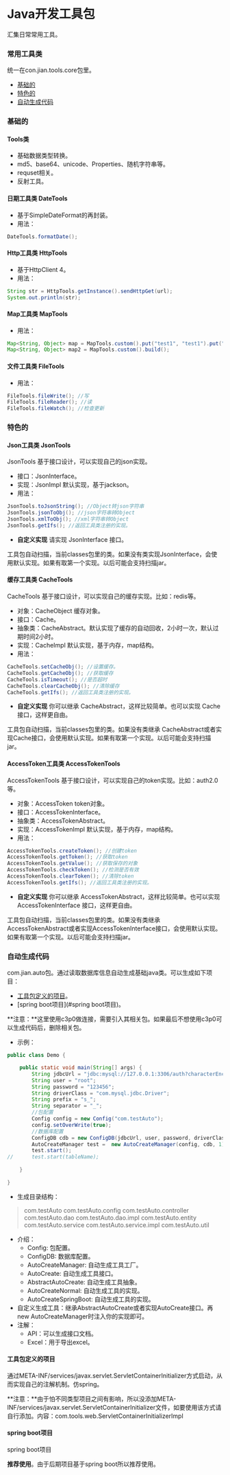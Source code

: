 Java开发工具包
============
汇集日常常用工具。

### 常用工具类
统一在con.jian.tools.core包里。
* [基础的](#基本的)
* [特色的](#特色的)
* [自动生成代码](#自动生成代码)

### 基础的
#### Tools类
* 基础数据类型转换。
* md5、base64、unicode、Properties、随机字符串等。
* requset相关。
* 反射工具。

#### 日期工具类 DateTools
* 基于SimpleDateFormat的再封装。
* 用法：
```java
DateTools.formatDate();
```

#### Http工具类 HttpTools
* 基于HttpClient 4。
* 用法：
```java
String str = HttpTools.getInstance().sendHttpGet(url);
System.out.println(str);
```

#### Map工具类 MapTools
* 用法：
```java
Map<String, Object> map = MapTools.custom().put("test1", "test1").put("test2", "test2").put("test1", "test4").build();
Map<String, Object> map2 = MapTools.custom().build();
```

#### 文件工具类 FileTools
* 用法：
```java
FileTools.fileWrite(); //写
FileTools.fileReader(); //读
FileTools.fileWatch(); //检查更新
```

### 特色的

#### Json工具类 JsonTools
JsonTools 基于接口设计，可以实现自己的json实现。
* 接口：JsonInterface。
* 实现：JsonImpl 默认实现，基于jackson。
* 用法：
```java
JsonTools.toJsonString(); //Object转json字符串
JsonTools.jsonToObj(); //json字符串转Object
JsonTools.xmlToObj(); //xml字符串转Object
JsonTools.getIfs(); //返回工具类注册的实现。
```
* **自定义实现** 请实现 JsonInterface 接口。

工具包自动扫描，当前classes包里的类。如果没有类实现JsonInterface，会使用默认实现。如果有取第一个实现。以后可能会支持扫描jar。

#### 缓存工具类 CacheTools
CacheTools 基于接口设计，可以实现自己的缓存实现。比如：redis等。
* 对象：CacheObject 缓存对象。
* 接口：Cache。
* 抽象类：CacheAbstract。默认实现了缓存的自动回收，2小时一次，默认过期时间2小时。
* 实现：CacheImpl 默认实现，基于内存，map结构。
* 用法：
```java
CacheTools.setCacheObj(); //设置缓存。
CacheTools.getCacheObj(); //获取缓存
CacheTools.isTimeout(); //是否超时
CacheTools.clearCacheObj(); //清除缓存
CacheTools.getIfs(); //返回工具类注册的实现。
```
* **自定义实现** 你可以继承 CacheAbstract，这样比较简单。也可以实现 Cache 接口，这样更自由。

工具包自动扫描，当前classes包里的类。如果没有类继承 CacheAbstract或者实现Cache接口，会使用默认实现。如果有取第一个实现。以后可能会支持扫描jar。

#### AccessToken工具类 AccessTokenTools
AccessTokenTools 基于接口设计，可以实现自己的token实现。比如：auth2.0等。
* 对象：AccessToken token对象。
* 接口：AccessTokenInterface。
* 抽象类：AccessTokenAbstract。
* 实现：AccessTokenImpl 默认实现，基于内存，map结构。
* 用法：
```java
AccessTokenTools.createToken(); //创建token
AccessTokenTools.getToken(); //获取token
AccessTokenTools.getValue(); //获取保存的对象
AccessTokenTools.checkToken(); //检测是否有效
AccessTokenTools.clearToken(); //清除token
AccessTokenTools.getIfs(); //返回工具类注册的实现。
```
* **自定义实现** 你可以继承 AccessTokenAbstract，这样比较简单。也可以实现 AccessTokenInterface 接口，这样更自由。

工具包自动扫描，当前classes包里的类。如果没有类继承 AccessTokenAbstract或者实现AccessTokenInterface接口，会使用默认实现。如果有取第一个实现。以后可能会支持扫描jar。

### 自动生成代码
com.jian.auto包。通过读取数据库信息自动生成基础java类。可以生成如下项目：
* [工具包定义的项目](#工具包定义的项目)。
* [spring boot项目](#spring boot项目)。

**注意：**这里使用c3p0做连接，需要引入其相关包。如果最后不想使用c3p0可以生成代码后，删除相关包。

* 示例：
```java
public class Demo {

	public static void main(String[] args) {
		String jdbcUrl = "jdbc:mysql://127.0.0.1:3306/auth?characterEncoding=utf8";
		String user = "root";
		String password = "123456";
		String driverClass = "com.mysql.jdbc.Driver";
		String prefix = "s_";
		String separator = "_";
		//包配置
		Config config = new Config("com.testAuto");
		config.setOverWrite(true);
		//数据库配置
		ConfigDB cdb = new ConfigDB(jdbcUrl, user, password, driverClass, prefix, separator);
		AutoCreateManager test =  new AutoCreateManager(config, cdb, 1);
		test.start();
//		test.start(tableName);
		
	}
	
}
```
* 生成目录结构：
> com.testAuto
> com.testAuto.config
> com.testAuto.controller
> com.testAuto.dao
> com.testAuto.dao.impl
> com.testAuto.entity
> com.testAuto.service
> com.testAuto.service.impl
> com.testAuto.util

* 介绍：
	* Config: 包配置。
	* ConfigDB: 数据库配置。
	* AutoCreateManager: 自动生成工具工厂。
	* AutoCreate: 自动生成工具接口。
	* AbstractAutoCreate: 自动生成工具抽象。
	* AutoCreateNormal: 自动生成工具的实现。
	* AutoCreateSpringBoot: 自动生成工具的实现。
* 自定义生成工具：继承AbstractAutoCreate或者实现AutoCreate接口。再new AutoCreateManager时注入你的实现即可。
* 注解：
	* API：可以生成接口文档。
	* Excel：用于导出excel。

#### 工具包定义的项目
通过META-INF/services/javax.servlet.ServletContainerInitializer方式启动，从而实现自己的注解机制。仿spring。

**注意：**由于怕不同类型项目之间有影响，所以没添加META-INF/services/javax.servlet.ServletContainerInitializer文件，如要使用该方式请自行添加。内容：com.tools.web.ServletContainerInitializerImpl

#### spring boot项目
spring boot项目

**推荐使用**。由于后期项目基于spring boot所以推荐使用。

